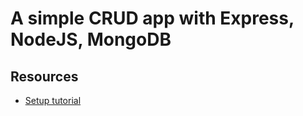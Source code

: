 # A simple CRUD app with Express, NodeJS, MongoDB

## Resources

- [Setup tutorial](https://zellwk.com/blog/crud-express-mongodb/)
